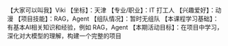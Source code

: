 【大家可以叫我】Viki
【坐标】：天津
【专业/职业】：IT 打工人
【兴趣爱好】：动漫
【项目技能】：RAG，Agent
【组队情况】：暂时无组队
【本课程学习基础】：有基本AI相关知识和经验，例如 RAG，Agent
【本期活动目标】：在项目中学习，深化对大模型的理解，构建一个完整的项目